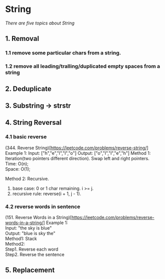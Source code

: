 # String 
*There are five topics about String*

## 1. Removal 
### 1.1 remove some particular chars from a string.
### 1.2 remove all leading/tralling/duplicated empty spaces from a string

## 2. Deduplicate


## 3. Substring -> strstr



## 4. String Reversal  

### 4.1 basic reverse   
(344. Reverse String)[https://leetcode.com/problems/reverse-string/]   
Example 1:
Input: ["h","e","l","l","o"]
Output: ["o","l","l","e","h"]
Method 1:   Iteration(two pointers different direction). Swap left and right pointers.        
Time: O(n);   
Space: O(1);   

Method 2: Recursive.   
1. base case: 0 or 1 char remaining.  i >= j.     
2. recursive rule: reverse(i + 1, j - 1).      
 
### 4.2 reverse words in sentence  
(151. Reverse Words in a String)[https://leetcode.com/problems/reverse-words-in-a-string/] 
Example 1:    
Input: "the sky is blue"  
Output: "blue is sky the"  
Method1: Stack  
Method2:   
Step1. Reverse each word    
Step2. Reverse the sentence   







## 5. Replacement
